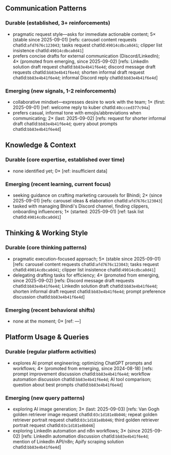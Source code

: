 ## Communication Patterns
### Durable (established, 3+ reinforcements)
- pragmatic request style—asks for immediate actionable content; 5× (stable since 2025-09-01) [refs: carousel content requests chatId:`afd7676c123043`; tasks request chatId:`49014cdbca0d41`; clipper list insistence chatId:`49014cdbca0d41`]
- prefers concise drafts for external communication (Discord/LinkedIn); 4× (promoted from emerging, since 2025-09-02) [refs: LinkedIn solution draft request chatId:`bb83e4b41f6e4d`; discord message draft requests chatId:`bb83e4b41f6e4d`; shorten informal draft request chatId:`bb83e4b41f6e4d`; informal Discord reply chatId:`bb83e4b41f6e4d`]

### Emerging (new signals, 1-2 reinforcements)
- collaborative mindset—expresses desire to work with the team; 1× (first: 2025-09-01) [ref: welcome reply to kuber chatId:`40ccced377c94a`]
- prefers casual, informal tone with emojis/abbreviations when communicating; 2× (last: 2025-09-02) [refs: request for shorter informal draft chatId:`bb83e4b41f6e4d`; query about prompts chatId:`bb83e4b41f6e4d`]

## Knowledge & Context
### Durable (core expertise, established over time)
- none identified yet; 0× [ref: insufficient data]

### Emerging (recent learning, current focus)
- seeking guidance on crafting marketing carousels for Bhindi; 2× (since 2025-09-01) [refs: carousel ideas & elaboration chatId:`afd7676c123043`]
- tasked with managing Bhindi's Discord channel, finding clippers, onboarding influencers; 1× (started: 2025-09-01) [ref: task list chatId:`49014cdbca0d41`]

## Thinking & Working Style
### Durable (core thinking patterns)
- pragmatic execution-focused approach; 5× (stable since 2025-09-01) [refs: carousel content requests chatId:`afd7676c123043`; tasks request chatId:`49014cdbca0d41`; clipper list insistence chatId:`49014cdbca0d41`]
- delegating drafting tasks for efficiency; 4× (promoted from emerging, since 2025-09-02) [refs: Discord message draft requests chatId:`bb83e4b41f6e4d`; LinkedIn solution draft chatId:`bb83e4b41f6e4d`; shorten informal draft request chatId:`bb83e4b41f6e4d`; prompt preference discussion chatId:`bb83e4b41f6e4d`]

### Emerging (recent behavioral shifts)
- none at the moment; 0× [ref: —]

## Platform Usage & Queries
### Durable (regular platform activities)
- explores AI prompt engineering; optimizing ChatGPT prompts and workflows; 4× (promoted from emerging, since 2024-08-18) [refs: prompt improvement discussion chatId:`bb83e4b41f6e4d`; workflow automation discussion chatId:`bb83e4b41f6e4d`; AI tool comparison; question about best prompts chatId:`bb83e4b41f6e4d`]

### Emerging (new query patterns)
- exploring AI image generation; 3× (last: 2025-09-03) [refs: Van Gogh golden retriever image request chatId:`03c1d181e8b046`; repeat golden retriever portrait request chatId:`03c1d181e8b046`; third golden retriever portrait request chatId:`03c1d181e8b046`]
- exploring LinkedIn automation and n8n workflows; 3× (since 2025-09-02) [refs: LinkedIn automation discussion chatId:`bb83e4b41f6e4d`; mention of LinkedIn API/n8n; Apify scraping solution chatId:`bb83e4b41f6e4d`]